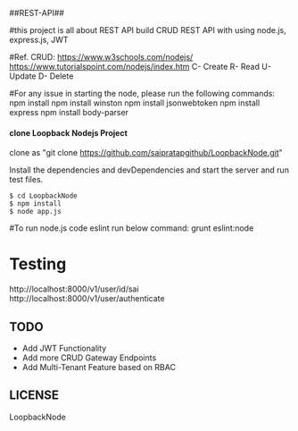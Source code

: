 ##REST-API##

#this project is all about REST API
build CRUD REST API with using node.js, express.js, JWT

#Ref. CRUD:
https://www.w3schools.com/nodejs/
https://www.tutorialspoint.com/nodejs/index.htm
C- Create
R- Read
U- Update
D- Delete


#For any issue in starting the node, please run the following commands:
npm install
npm install winston
npm install jsonwebtoken
npm install express
npm install body-parser


#### clone Loopback Nodejs Project
 clone as "git clone https://github.com/saipratapgithub/LoopbackNode.git"

Install the dependencies and devDependencies and start the server and run test files.

```
$ cd LoopbackNode
$ npm install 
$ node app.js
```

#To run node.js code eslint run below command:
grunt eslint:node



# Testing 
http://localhost:8000/v1/user/id/sai
http://localhost:8000/v1/user/authenticate

TODO
----
* Add JWT Functionality
* Add more CRUD Gateway Endpoints 
* Add Multi-Tenant Feature based on RBAC

LICENSE
-------
LoopbackNode

